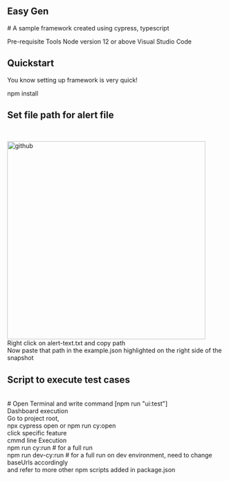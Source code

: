 <h2> Easy Gen </h2>
# A sample framework created using cypress, typescript 

Pre-requisite Tools
Node version 12 or above
Visual Studio Code <br />
<h2>Quickstart</h2>
You know setting up framework is very quick!

npm install<br />
<h2>Set file path for alert file</h2><br />


<img width="458" alt="github" src="https://github.com/umairrizwan/easygen/assets/63503754/48648150-2076-4e3d-9f10-63340e795d9b"><br />
Right click on alert-text.txt and copy path <br />
Now paste that path in the example.json highlighted on the right side of the snapshot <br />

<h2>Script to execute test cases</h2><br />
# Open Terminal and write command [npm run "ui:test"] <br />
Dashboard execution<br />
Go to project root,<br />
npx cypress open or npm run cy:open<br />
click specific feature<br />
cmmd line Execution<br />
npm run cy:run # for a full run<br />
npm run dev-cy:run # for a full run on dev environment, need to change baseUrls accordingly<br />
and refer to more other npm scripts added in package.json<br />
